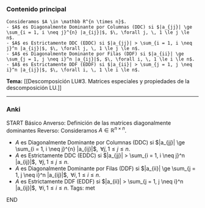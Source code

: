 ### Contenido principal

```ad-Formal
Consideramos $A \in \mathbb R^{n \times n}$.
- $A$ es Diagonalmente Dominante por Columnas (DDC) si $|a_{jj}| \ge \sum_{i = 1, i \neq j}^{n} |a_{ij}|$, $\, \forall j, \, 1 \le j \le n$.
- $A$ es Estrictamente DDC (EDDC) si $|a_{jj}| > \sum_{i = 1, i \neq j}^n |a_{ij}|$, $\, \forall j, \, 1 \le j \le n$.
- $A$ es Diagonalmente Dominante por Filas (DDF) si $|a_{ii}| \ge \sum_{j = 1, j \neq i}^n |a_{ij}|$, $\, \forall i, \, 1 \le i \le n$.
- $A$ es Estrictamente DDF (EDDF) si $|a_{ii}| > \sum_{j = 1, j \neq i}^n |a_{ij}|$, $\, \forall i, \, 1 \le i \le n$.
```

**Tema:** [[Descomposición LU#3. Matrices especiales y propiedades de la descomposición LU.]]

---
### Anki

START
Básico
Anverso: Definición de las matrices diagonalmente dominantes
Reverso: Consideramos $A \in \mathbb R^{n \times n}$.
- $A$ es Diagonalmente Dominante por Columnas (DDC) si $|a_{jj}| \ge \sum_{i = 1, i \neq j}^{n} |a_{ij}|$, $\, \forall j, \, 1 \le j \le n$.
- $A$ es Estrictamente DDC (EDDC) si $|a_{jj}| > \sum_{i = 1, i \neq j}^n |a_{ij}|$, $\, \forall j, \, 1 \le j \le n$.
- $A$ es Diagonalmente Dominante por Filas (DDF) si $|a_{ii}| \ge \sum_{j = 1, j \neq i}^n |a_{ij}|$, $\, \forall i, \, 1 \le i \le n$.
- $A$ es Estrictamente DDF (EDDF) si $|a_{ii}| > \sum_{j = 1, j \neq i}^n |a_{ij}|$, $\, \forall i, \, 1 \le i \le n$.
Tags: met
<!--ID: 1735044171444-->
END
